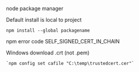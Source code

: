 node package manager

Default install is local to project
```
npm install --global packagename
```

npm error code SELF_SIGNED_CERT_IN_CHAIN

Windows
download .crt (not .pem)
```
`npm config set cafile "C:\temp\trustedcert.cer"`
```